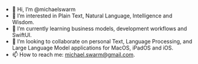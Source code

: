 - 👋 Hi, I’m @michaelswarm
- 👀 I’m interested in Plain Text, Natural Language, Intelligence and Wisdom. 
- 🌱 I’m currently learning business models, development workflows and SwiftUI. 
- 💞️ I’m looking to collaborate on personal Text, Language Processing, and Large Language Model applications for MacOS, iPadOS and iOS.  
- 📫 How to reach me: michael.swarm@gmail.com. 

<!---
michaelswarm/michaelswarm is a ✨ special ✨ repository because its `README.md` (this file) appears on your GitHub profile.
You can click the Preview link to take a look at your changes.
--->
